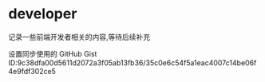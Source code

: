# developer

记录一些前端开发者相关的内容,等待后续补充

设置同步使用的 GitHub Gist ID:9c38dfa00d5611d2072a3f05ab13fb36/35c0e6c54f5a1eac4007c14be06f4e9fdf302ce5
